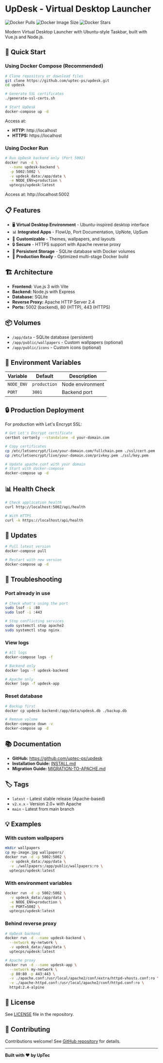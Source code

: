 # UpDesk - Virtual Desktop Launcher

![Docker Pulls](https://img.shields.io/docker/pulls/uptecps/updesk)
![Docker Image Size](https://img.shields.io/docker/image-size/uptecps/updesk)
![Docker Stars](https://img.shields.io/docker/stars/uptecps/updesk)

Modern Virtual Desktop Launcher with Ubuntu-style Taskbar, built with Vue.js and Node.js.

## 🚀 Quick Start

### Using Docker Compose (Recommended)

```bash
# Clone repository or download files
git clone https://github.com/uptec-ps/updesk.git
cd updesk

# Generate SSL certificates
./generate-ssl-certs.sh

# Start UpDesk
docker-compose up -d
```

Access at:
- **HTTP:** http://localhost
- **HTTPS:** https://localhost

### Using Docker Run

```bash
# Run UpDesk backend only (Port 5002)
docker run -d \
  --name updesk-backend \
  -p 5002:5002 \
  -v updesk_data:/app/data \
  -e NODE_ENV=production \
  uptecps/updesk:latest
```

Access at: http://localhost:5002

## 📋 Features

- 🖥️ **Virtual Desktop Environment** - Ubuntu-inspired desktop interface
- 📊 **Integrated Apps** - FlowUp, Port Documentation, UpNote, UpSum
- 🎨 **Customizable** - Themes, wallpapers, and layouts
- 🔒 **Secure** - HTTPS support with Apache reverse proxy
- 💾 **Persistent Storage** - SQLite database with Docker volumes
- 🚀 **Production Ready** - Optimized multi-stage Docker build

## 🏗️ Architecture

- **Frontend:** Vue.js 3 with Vite
- **Backend:** Node.js with Express
- **Database:** SQLite
- **Reverse Proxy:** Apache HTTP Server 2.4
- **Ports:** 5002 (backend), 80 (HTTP), 443 (HTTPS)

## 📦 Volumes

- `/app/data` - SQLite database (persistent)
- `/app/public/wallpapers` - Custom wallpapers (optional)
- `/app/public/icons` - Custom icons (optional)

## 🔧 Environment Variables

| Variable | Default | Description |
|----------|---------|-------------|
| `NODE_ENV` | `production` | Node environment |
| `PORT` | `3001` | Backend port |

## 🔒 Production Deployment

For production with Let's Encrypt SSL:

```bash
# Get Let's Encrypt certificate
certbot certonly --standalone -d your-domain.com

# Copy certificates
cp /etc/letsencrypt/live/your-domain.com/fullchain.pem ./ssl/cert.pem
cp /etc/letsencrypt/live/your-domain.com/privkey.pem ./ssl/key.pem

# Update apache.conf with your domain
# Start with docker-compose
docker-compose up -d
```

## 📊 Health Check

```bash
# Check application health
curl http://localhost:5002/api/health

# With HTTPS
curl -k https://localhost/api/health
```

## 🔄 Updates

```bash
# Pull latest version
docker-compose pull

# Restart with new version
docker-compose up -d
```

## 🐛 Troubleshooting

### Port already in use
```bash
# Check what's using the port
sudo lsof -i :80
sudo lsof -i :443

# Stop conflicting services
sudo systemctl stop apache2
sudo systemctl stop nginx
```

### View logs
```bash
# All logs
docker-compose logs -f

# Backend only
docker logs -f updesk-backend

# Apache only
docker logs -f updesk-app
```

### Reset database
```bash
# Backup first
docker cp updesk-backend:/app/data/updesk.db ./backup.db

# Remove volume
docker-compose down -v
docker-compose up -d
```

## 📚 Documentation

- **GitHub:** https://github.com/uptec-ps/updesk
- **Installation Guide:** [INSTALL.md](https://github.com/uptec-ps/updesk/blob/main/INSTALL.md)
- **Migration Guide:** [MIGRATION-TO-APACHE.md](https://github.com/uptec-ps/updesk/blob/main/MIGRATION-TO-APACHE.md)

## 🏷️ Tags

- `latest` - Latest stable release (Apache-based)
- `v2.x.x` - Version 2.0+ with Apache
- `main` - Latest from main branch

## 💡 Examples

### With custom wallpapers
```bash
mkdir wallpapers
cp my-image.jpg wallpapers/
docker run -d -p 5002:5002 \
  -v updesk_data:/app/data \
  -v ./wallpapers:/app/public/wallpapers:ro \
  uptecps/updesk:latest
```

### With environment variables
```bash
docker run -d -p 5002:5002 \
  -v updesk_data:/app/data \
  -e NODE_ENV=production \
  -e PORT=5002 \
  uptecps/updesk:latest
```

### Behind reverse proxy
```bash
# UpDesk backend
docker run -d --name updesk-backend \
  --network my-network \
  -v updesk_data:/app/data \
  uptecps/updesk:latest

# Apache proxy
docker run -d --name updesk-app \
  --network my-network \
  -p 80:80 -p 443:443 \
  -v ./apache.conf:/usr/local/apache2/conf/extra/httpd-vhosts.conf:ro \
  -v ./apache-httpd.conf:/usr/local/apache2/conf/httpd.conf:ro \
  httpd:2.4-alpine
```

## 📄 License

See [LICENSE](https://github.com/uptec-ps/updesk/blob/main/LICENSE) file in the repository.

## 🤝 Contributing

Contributions welcome! See [GitHub repository](https://github.com/uptec-ps/updesk) for details.

---

**Built with ❤️ by UpTec**